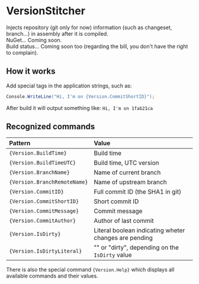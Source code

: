 # VersionStitcher
Injects repository (git only for now) information (such as changeset, branch...) in assembly after it is compiled.  
NuGet... Coming soon.  
Build status... Coming soon too (regarding the bill, you don't have the right to complain).  

## How it works

Add special tags in the application strings, such as:
```csharp
Console.WriteLine("Hi, I'm on {Version.CommitShortID}");
```
After build it will output something like:
`Hi, I'm on 1fab21ca`

## Recognized commands

Pattern | Value
:------ | :------
`{Version.BuildTime}` | Build time
`{Version.BuildTimeUTC}` | Build time, UTC version
`{Version.BranchName}` | Name of current branch
`{Version.BranchRemoteName}` | Name of upstream branch
`{Version.CommitID}` | Full commit ID (the SHA1 in git)
`{Version.CommitShortID}` | Short commit ID
`{Version.CommitMessage}` | Commit message
`{Version.CommitAuthor}` | Author of last commit
`{Version.IsDirty}` | Literal boolean indicating wheter changes are pending
`{Version.IsDirtyLiteral}` | "" or "dirty", depending on the `IsDirty` value

There is also the special command `{Version.Help}` which displays all available commands and their values.
